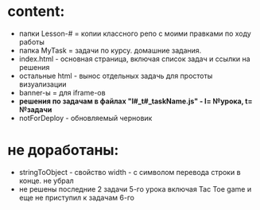 # content:
+ папки Lesson-# = копии классного репо с моими правками по ходу работы
+ папка MyTask  = задачи по курсу. домашние задания.
+ index.html - основная страница, включая список задач и ссылки на решения
+ остальные html - вынос отдельных задачь для простоты визуализации
+ banner-ы = для iframe-ов
+ **решения по задачам в файлах "l#_t#_taskName.js" - l= №урока, t= №задачи**
+ notForDeploy - обновляемый черновик
# не доработаны:
* stringToObject - свойство width - с символом перевода строки в конце. не убрал
* не решены последние 2 задачи 5-го урока включая Tac Toe game и еще не приступил к задачам 6-го
